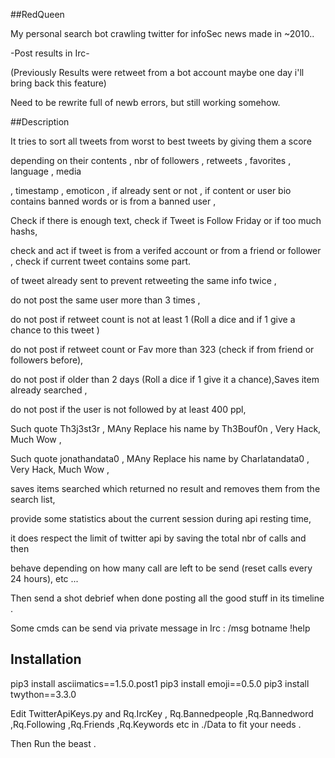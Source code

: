 ##RedQueen

My personal search bot crawling twitter for infoSec news made in ~2010..

-Post results in Irc- 

(Previously Results were retweet from a bot account maybe one day i'll bring back this feature)

Need to be rewrite full of newb errors, but still working somehow.

##Description

It tries to sort all tweets from worst to best tweets by giving them a score
 
depending on their contents , nbr of followers , retweets , favorites , language , media 

, timestamp , emoticon , if already sent or not , if content or user bio contains banned words or is from a banned user ,

Check if there is enough text, check if Tweet is Follow Friday or if too much hashs,

check and act if tweet is from a verifed account or from a friend or follower , check if current tweet contains some part.

of tweet already sent to prevent retweeting the same info twice , 

do not post the same user more than 3 times ,

do not post if retweet count is not at least 1 (Roll a dice and if 1 give a chance to this tweet )

do not post if retweet count or Fav more than 323 (check if from friend or followers before), 

do not post if older than 2 days (Roll a dice if 1 give it a chance),Saves item already searched ,

do not post if the user is not followed by at least 400 ppl,

Such quote Th3j3st3r , MAny Replace his name by Th3Bouf0n , Very Hack, Much Wow ,  

Such quote jonathandata0 , MAny Replace his name by Charlatandata0 , Very Hack, Much Wow ,

saves items searched which returned no result and removes them from the search list,

provide some statistics about the current session during api resting time,

it does respect the limit of twitter api by saving the total nbr of calls and then

behave depending on how many call are left to be send (reset calls every 24 hours), etc ...


Then send a shot debrief when done posting all the good stuff in its timeline .

Some cmds can be send via private message in Irc : /msg botname !help


## Installation

pip3 install asciimatics==1.5.0.post1
pip3 install emoji==0.5.0
pip3 install twython==3.3.0


Edit TwitterApiKeys.py and Rq.IrcKey , Rq.Bannedpeople ,Rq.Bannedword ,Rq.Following ,Rq.Friends ,Rq.Keywords etc in ./Data to fit your needs .

Then Run the beast .
